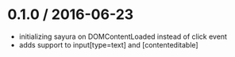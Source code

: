 0.1.0 / 2016-06-23
==================

 * initializing sayura on DOMContentLoaded instead of click event
 * adds support to input[type=text] and [contenteditable]

